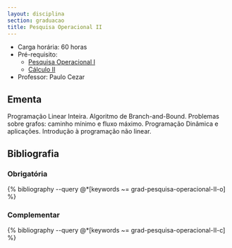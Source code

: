 ```yaml
---
layout: disciplina
section: graduacao
title: Pesquisa Operacional II
---
```


- Carga horária: 60 horas 
- Pré-requisito: 
    - [Pesquisa Operacional I](pesquisa-operacional-I.html)
    - [Cálculo II](calculo-II.html)
- Professor: Paulo Cezar

## Ementa 

Programação Linear Inteira. Algoritmo de Branch-and-Bound. Problemas
sobre grafos: caminho mínimo e fluxo máximo. Programação Dinâmica e
aplicações. Introdução à programação não linear.

## Bibliografia

### Obrigatória

{% bibliography --query @*[keywords ~= grad-pesquisa-operacional-II-o] %}

### Complementar

{% bibliography --query @*[keywords ~= grad-pesquisa-operacional-II-c] %}

